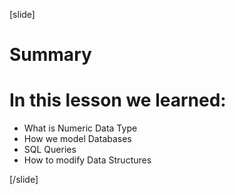 [slide]

# Summary

# In this lesson we learned:

- What is Numeric Data Type
- How we model Databases
- SQL Queries
- How to modify Data Structures

[/slide]
